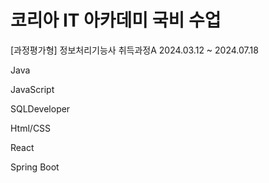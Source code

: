 # 코리아 IT 아카데미 국비 수업
[과정평가형] 정보처리기능사 취득과정A 2024.03.12 ~ 2024.07.18

Java

JavaScript

SQLDeveloper

Html/CSS

React

Spring Boot
